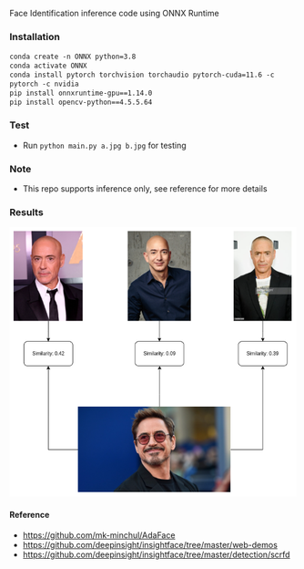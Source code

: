Face Identification inference code using ONNX Runtime

### Installation

```
conda create -n ONNX python=3.8
conda activate ONNX
conda install pytorch torchvision torchaudio pytorch-cuda=11.6 -c pytorch -c nvidia
pip install onnxruntime-gpu==1.14.0
pip install opencv-python==4.5.5.64
```

### Test

* Run `python main.py a.jpg b.jpg` for testing

### Note

* This repo supports inference only, see reference for more details

### Results

![title](demo/demo.png)

#### Reference

* https://github.com/mk-minchul/AdaFace
* https://github.com/deepinsight/insightface/tree/master/web-demos
* https://github.com/deepinsight/insightface/tree/master/detection/scrfd
